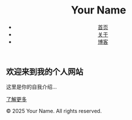 <!DOCTYPE html>
<html lang="zh-CN">
<head>
  <meta charset="UTF-8">
  <meta name="viewport" content="width=device-width, initial-scale=1.0">
  <title>绯红姜梦FPGA | Personal Website</title>
  <link rel="stylesheet" href="assets/css/style.css">
</head>
<body>
  <header>
    <h1>Your Name</h1>
    <nav>
      <ul>
        <li><a href="index.html">首页</a></li>
        <li><a href="pages/about.html">关于</a></li>
        <li><a href="posts/">博客</a></li>
      </ul>
    </nav>
  </header>
  <main>
    <section class="hero">
      <h2>欢迎来到我的个人网站</h2>
      <p>这里是你的自我介绍...</p>
      <a href="pages/about.html" class="btn">了解更多</a>
    </section>
  </main>
  <footer>
    <p>&copy; 2025 Your Name. All rights reserved.</p>
  </footer>
  <script src="assets/js/main.js"></script>
</body>
</html>
